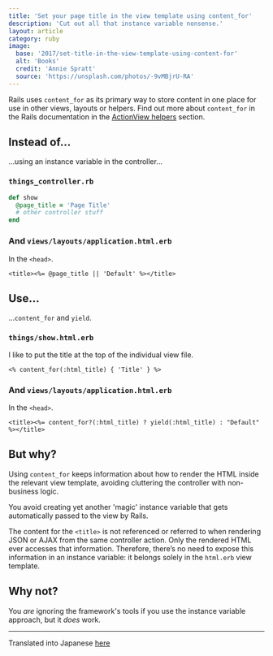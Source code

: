 ```yaml
---
title: 'Set your page title in the view template using content_for'
description: 'Cut out all that instance variable nonsense.'
layout: article
category: ruby
image:
  base: '2017/set-title-in-the-view-template-using-content-for'
  alt: 'Books'
  credit: 'Annie Spratt'
  source: 'https://unsplash.com/photos/-9vMBjrU-RA'
---
```


Rails uses `content_for` as its primary way to store content in one place for use in other views, layouts or helpers. Find out more about `content_for` in the Rails documentation in the [ActionView helpers](https://api.rubyonrails.org/classes/ActionView/Helpers/CaptureHelper.html#method-i-content_for) section.

## Instead of…

…using an instance variable in the controller…

### `things_controller.rb`

```ruby
def show
  @page_title = 'Page Title'
  # other controller stuff
end
```

### And `views/layouts/application.html.erb`

In the `<head>`.

```erb
<title><%= @page_title || 'Default' %></title>
```


## Use…

…`content_for` and `yield`.

### `things/show.html.erb`

I like to put the title at the top of the individual view file.

```erb
<% content_for(:html_title) { 'Title' } %>
```

### And `views/layouts/application.html.erb`

In the `<head>`.

```erb
<title><%= content_for?(:html_title) ? yield(:html_title) : "Default" %></title>
```


## But why?

Using `content_for` keeps information about how to render the HTML inside the relevant view template, avoiding cluttering the controller with non-business logic.

You avoid creating yet another 'magic' instance variable that gets automatically passed to the view by Rails.

The content for the `<title>` is not referenced or referred to when rendering JSON or AJAX from the same controller action. Only the rendered HTML ever accesses that information. Therefore, there’s no need to expose this information in an instance variable: it belongs solely in the `html.erb` view template.


## Why not?

You _are_ ignoring the framework's tools if you use the instance variable approach, but it _does_ work.

-----

Translated into Japanese [here](https://techracho.bpsinc.jp/hachi8833/2022_12_02/55812)